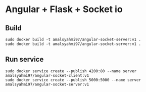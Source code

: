# Angular + Flask + Socket io
## Build
```
sudo docker build -t amalsyahmi97/angular-socket-server:v1 .
sudo docker build -t amalsyahmi97/angular-socket-server:v1 .
```
## Run service
```
sudo docker service create --publish 4200:80 --name server amalsyahmi97/angular-socket-client:v1
sudo docker service create --publish 5000:5000 --name server amalsyahmi97/angular-socket-server:v1
```
